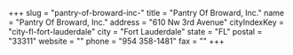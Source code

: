 +++
slug = "pantry-of-broward-inc-"
title = "Pantry Of Broward, Inc."
name = "Pantry Of Broward, Inc."
address = "610 Nw 3rd Avenue"
cityIndexKey = "city-fl-fort-lauderdale"
city = "Fort Lauderdale"
state = "FL"
postal = "33311"
website = ""
phone = "954 358-1481"
fax = ""
+++
